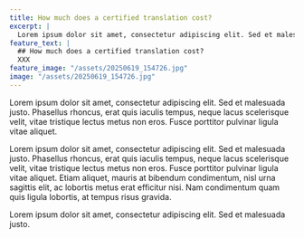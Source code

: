 ```yaml
---
title: How much does a certified translation cost?
excerpt: |
  Lorem ipsum dolor sit amet, consectetur adipiscing elit. Sed et malesuada justo.
feature_text: |
  ## How much does a certified translation cost?
  XXX
feature_image: "/assets/20250619_154726.jpg"
image: "/assets/20250619_154726.jpg"
---
```


Lorem ipsum dolor sit amet, consectetur adipiscing elit. Sed et malesuada justo. Phasellus rhoncus, erat quis iaculis tempus, neque lacus scelerisque velit, vitae tristique lectus metus non eros. Fusce porttitor pulvinar ligula vitae aliquet.

Lorem ipsum dolor sit amet, consectetur adipiscing elit. Sed et malesuada justo. Phasellus rhoncus, erat quis iaculis tempus, neque lacus scelerisque velit, vitae tristique lectus metus non eros. Fusce porttitor pulvinar ligula vitae aliquet. Etiam aliquet, mauris at bibendum condimentum, nisl urna sagittis elit, ac lobortis metus erat efficitur nisi. Nam condimentum quam quis ligula lobortis, at tempus risus gravida.

Lorem ipsum dolor sit amet, consectetur adipiscing elit. Sed et malesuada justo.
